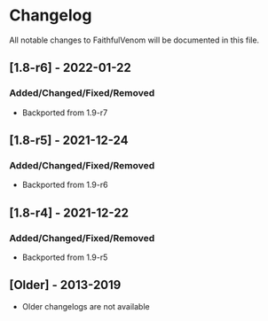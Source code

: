 # Changelog
All notable changes to FaithfulVenom will be documented in this file.

## [1.8-r6] - 2022-01-22
### Added/Changed/Fixed/Removed
- Backported from 1.9-r7

## [1.8-r5] - 2021-12-24
### Added/Changed/Fixed/Removed
- Backported from 1.9-r6

## [1.8-r4] - 2021-12-22
### Added/Changed/Fixed/Removed
- Backported from 1.9-r5

## [Older] - 2013-2019
- Older changelogs are not available
